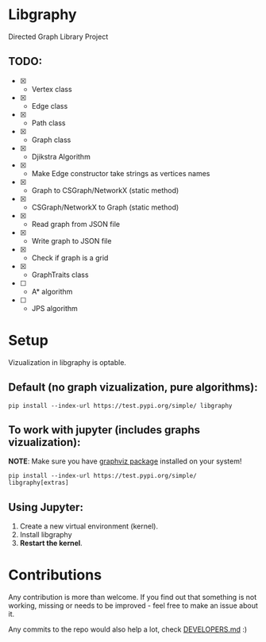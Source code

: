 # Libgraphy
Directed Graph Library Project

## TODO:
* [x] - Vertex class
* [x] - Edge class
* [x] - Path class
* [x] - Graph class
* [x] - Djikstra Algorithm
* [x] - Make Edge constructor take strings as vertices names
* [x] - Graph to CSGraph/NetworkX (static method)
* [x] - CSGraph/NetworkX to Graph (static method)
* [x] - Read graph from JSON file
* [x] - Write graph to JSON file
* [x] - Check if graph is a grid
* [x] - GraphTraits class
* [ ] - A* algorithm
* [ ] - JPS algorithm

# Setup

Vizualization in libgraphy is optable.
## Default (no graph vizualization, pure algorithms):

    pip install --index-url https://test.pypi.org/simple/ libgraphy

## To work with jupyter (includes graphs vizualization):

**NOTE**: Make sure you have [graphviz package](https://www.graphviz.org/download/) installed on your system!

    pip install --index-url https://test.pypi.org/simple/ libgraphy[extras]

## Using Jupyter:

1. Create a new virtual environment (kernel).
2. Install libgraphy 
3. **Restart the kernel**.

# Contributions

Any contribution is more than welcome. If you find out that something is not working, missing or needs to be improved - feel free to make an issue about it.

Any commits to the repo would also help a lot, check [DEVELOPERS.md](DEVELOPERS.md) :)
